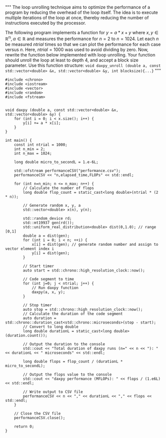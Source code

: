 """
The loop unrolling technique aims to optimize the performance of a program by reducing the overhead of the loop itself. The idea is to execute multiple iterations of the loop at once, thereby reducing the number of instructions executed by the processor.

The following program implements a function for $y=a*x+y$ where $x,y \in \mathbb{R^n}, \alpha \in \mathbb{R}$ and measures the performance for $n = 2$ to $n = 1024$. Let each $n$ be measured $ntrial$ times so that we can plot the performance for each case versus $n$. Here, $ntrial=1000$ was used to avoid dividing by zero. Now, rewrite the function below implemented with loop unrolling. Your function should unroll the loop at least to depth 4, and accept a block size parameter.
Use this function structure: 
`void daxpy_unroll (double a, const std::vector<double> &x, std::vector<double> &y, int blocksize){...}`
"""

```
#include <chrono>
#include <iostream>
#include <vector>
#include <random>
#include <fstream>


void daxpy (double a, const std::vector<double> &x, std::vector<double> &y) {
    for (int i = 0; i < x.size(); i++) {
        y[i] += a * x[i];
    }
}

int main() {
    const int ntrial = 1000;
    int n_min = 2;
    int n_max = 1024;

    long double micro_to_secondL = 1.e-6L;

    std::ofstream performanceCSV("performance.csv");
    performanceCSV << "n,elapsed_time,FLOPs" << std::endl;

    for (int n=n_min; n <= n_max; n++) {
        // Calculate the number of flops
        long double flop_count = static_cast<long double>(ntrial * (2 * n));

        // Generate random x, y, a
        std::vector<double> x(n), y(n);
        
        std::random_device rd;
        std::mt19937 gen(rd());
        std::uniform_real_distribution<double> dist(0,1.0); // range [0,1]
        double a = dist(gen);
        for (int i = 0; i < n; ++i) {
            x[i] = dist(gen); // generate random number and assign to vector element index i
            y[i] = dist(gen);
        }

        // Start timer
        auto start = std::chrono::high_resolution_clock::now();

        // Code segment to time
        for (int j=0; j < ntrial; j++) {
            // Run daxpy function
            daxpy(a, x, y);
        }

        // Stop timer
        auto stop = std::chrono::high_resolution_clock::now();
        // Calculate the duration of the code segment
        auto duration = std::chrono::duration_cast<std::chrono::microseconds>(stop - start);
        // Convert to long double
        long double durationL = static_cast<long double>(duration.count());

        // Output the duration to the console
        std::cout << "Total duration of daxpy runs (n=" << n << "): " << durationL << " microseconds" << std::endl;

        long double flops = flop_count / (durationL * micro_to_secondL);

        // Output the flops value to the console
        std::cout << "daxpy performance (MFLOPs): " << flops / (1.e6L) << std::endl;

        // Write output to CSV file
        performanceCSV << n << "," << durationL << "," << flops << std::endl;
    }

    // Close the CSV file
    performanceCSV.close();

    return 0;
}
```